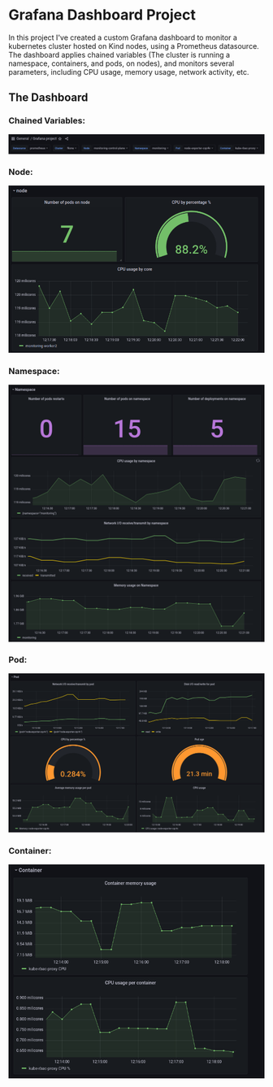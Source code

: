 # Grafana Dashboard Project

In this project I've created a custom Grafana dashboard to monitor a kubernetes cluster hosted on Kind nodes, using a Prometheus datasource. 
The dashboard applies chained variables (The cluster is running a namespace, containers, and pods, on nodes), and monitors several parameters, including CPU usage, memory usage, network activity, etc.

## The Dashboard

### Chained Variables:

![](Screenshots/chainedvariables.PNG)

### Node:

![](Screenshots/node.PNG)


### Namespace:

![](Screenshots/namespace.PNG)


### Pod:

![](Screenshots/pod.PNG)


### Container:

![](Screenshots/container.PNG)

